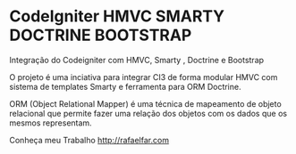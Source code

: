 # CodeIgniter HMVC SMARTY DOCTRINE BOOTSTRAP
Integração do Codeigniter com HMVC, Smarty , Doctrine e Bootstrap

O projeto é uma inciativa para integrar CI3 de forma modular HMVC
com sistema de templates Smarty e ferramenta para ORM Doctrine.

ORM (Object Relational Mapper) é uma técnica de mapeamento de objeto relacional que permite fazer uma relação dos objetos com os dados que os mesmos representam.

Conheça meu Trabalho 
<a href="http://rafaelfar.com"> http://rafaelfar.com</a>